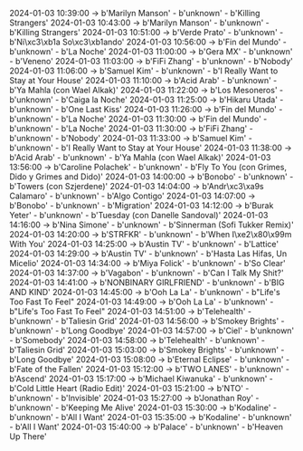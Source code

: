 2024-01-03 10:39:00 -> b'Marilyn Manson' - b'unknown' - b'Killing Strangers'
2024-01-03 10:43:00 -> b'Marilyn Manson' - b'unknown' - b'Killing Strangers'
2024-01-03 10:51:00 -> b'Verde Prato' - b'unknown' - b'Ni\xc3\xb1a So\xc3\xb1ando'
2024-01-03 10:56:00 -> b'Fin del Mundo' - b'unknown' - b'La Noche'
2024-01-03 11:00:00 -> b'Gera MX' - b'unknown' - b'Veneno'
2024-01-03 11:03:00 -> b'FiFi Zhang' - b'unknown' - b'Nobody'
2024-01-03 11:06:00 -> b'Samuel Kim' - b'unknown' - b'I Really Want to Stay at Your House'
2024-01-03 11:10:00 -> b'Acid Arab' - b'unknown' - b'Ya Mahla (con Wael Alkak)'
2024-01-03 11:22:00 -> b'Los Mesoneros' - b'unknown' - b'Caiga la Noche'
2024-01-03 11:25:00 -> b'Hikaru Utada' - b'unknown' - b'One Last Kiss'
2024-01-03 11:26:00 -> b'Fin del Mundo' - b'unknown' - b'La Noche'
2024-01-03 11:30:00 -> b'Fin del Mundo' - b'unknown' - b'La Noche'
2024-01-03 11:30:00 -> b'FiFi Zhang' - b'unknown' - b'Nobody'
2024-01-03 11:33:00 -> b'Samuel Kim' - b'unknown' - b'I Really Want to Stay at Your House'
2024-01-03 11:38:00 -> b'Acid Arab' - b'unknown' - b'Ya Mahla (con Wael Alkak)'
2024-01-03 13:56:00 -> b'Caroline Polachek' - b'unknown' - b'Fly To You (con Grimes, Dido y Grimes and Dido)'
2024-01-03 14:00:00 -> b'Bonobo' - b'unknown' - b'Towers (con Szjerdene)'
2024-01-03 14:04:00 -> b'Andr\xc3\xa9s Calamaro' - b'unknown' - b'Algo Contigo'
2024-01-03 14:07:00 -> b'Bonobo' - b'unknown' - b'Migration'
2024-01-03 14:12:00 -> b'Burak Yeter' - b'unknown' - b'Tuesday (con Danelle Sandoval)'
2024-01-03 14:16:00 -> b'Nina Simone' - b'unknown' - b'Sinnerman (Sofi Tukker Remix)'
2024-01-03 14:20:00 -> b'STRFKR' - b'unknown' - b'When I\xe2\x80\x99m With You'
2024-01-03 14:25:00 -> b'Austin TV' - b'unknown' - b'Lattice'
2024-01-03 14:29:00 -> b'Austin TV' - b'unknown' - b'Hasta Las Hifas, Un Micelio'
2024-01-03 14:34:00 -> b'Miya Folick' - b'unknown' - b'So Clear'
2024-01-03 14:37:00 -> b'Vagabon' - b'unknown' - b'Can I Talk My Shit?'
2024-01-03 14:41:00 -> b'NONBINARY GIRLFRIEND' - b'unknown' - b'BIG AND KIND'
2024-01-03 14:45:00 -> b'Ooh La La' - b'unknown' - b"Life's Too Fast To Feel"
2024-01-03 14:49:00 -> b'Ooh La La' - b'unknown' - b"Life's Too Fast To Feel"
2024-01-03 14:51:00 -> b'Telehealth' - b'unknown' - b'Taliesin Grid'
2024-01-03 14:56:00 -> b'Smokey Brights' - b'unknown' - b'Long Goodbye'
2024-01-03 14:57:00 -> b'Ciel' - b'unknown' - b'Somebody'
2024-01-03 14:58:00 -> b'Telehealth' - b'unknown' - b'Taliesin Grid'
2024-01-03 15:03:00 -> b'Smokey Brights' - b'unknown' - b'Long Goodbye'
2024-01-03 15:08:00 -> b'Eternal Eclipse' - b'unknown' - b'Fate of the Fallen'
2024-01-03 15:12:00 -> b'TWO LANES' - b'unknown' - b'Ascend'
2024-01-03 15:17:00 -> b'Michael Kiwanuka' - b'unknown' - b'Cold Little Heart (Radio Edit)'
2024-01-03 15:21:00 -> b'NTO' - b'unknown' - b'Invisible'
2024-01-03 15:27:00 -> b'Jonathan Roy' - b'unknown' - b'Keeping Me Alive'
2024-01-03 15:30:00 -> b'Kodaline' - b'unknown' - b'All I Want'
2024-01-03 15:35:00 -> b'Kodaline' - b'unknown' - b'All I Want'
2024-01-03 15:40:00 -> b'Palace' - b'unknown' - b'Heaven Up There'
